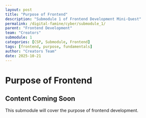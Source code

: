 ```yaml
---
layout: post
title: "Purpose of Frontend"
description: "Submodule 1 of Frontend Development Mini-Quest"
permalink: /digital-famine/cyber/submodule_1/
parent: "Frontend Development"
team: "Creators"
submodule: 1
categories: [CSP, Submodule, Frontend]
tags: [frontend, purpose, fundamentals]
author: "Creators Team"
date: 2025-10-21
---
```


# Purpose of Frontend

## Content Coming Soon
This submodule will cover the purpose of frontend development.